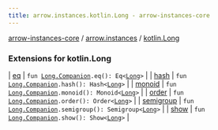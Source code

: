 ```yaml
---
title: arrow.instances.kotlin.Long - arrow-instances-core
---
```


[arrow-instances-core](../../index.html) / [arrow.instances](../index.html) / [kotlin.Long](./index.html)

### Extensions for kotlin.Long

| [eq](eq.html) | `fun `[`Long.Companion`](https://kotlinlang.org/api/latest/jvm/stdlib/kotlin/-long/-companion/index.html)`.eq(): Eq<`[`Long`](https://kotlinlang.org/api/latest/jvm/stdlib/kotlin/-long/index.html)`>` |
| [hash](hash.html) | `fun `[`Long.Companion`](https://kotlinlang.org/api/latest/jvm/stdlib/kotlin/-long/-companion/index.html)`.hash(): Hash<`[`Long`](https://kotlinlang.org/api/latest/jvm/stdlib/kotlin/-long/index.html)`>` |
| [monoid](monoid.html) | `fun `[`Long.Companion`](https://kotlinlang.org/api/latest/jvm/stdlib/kotlin/-long/-companion/index.html)`.monoid(): Monoid<`[`Long`](https://kotlinlang.org/api/latest/jvm/stdlib/kotlin/-long/index.html)`>` |
| [order](order.html) | `fun `[`Long.Companion`](https://kotlinlang.org/api/latest/jvm/stdlib/kotlin/-long/-companion/index.html)`.order(): Order<`[`Long`](https://kotlinlang.org/api/latest/jvm/stdlib/kotlin/-long/index.html)`>` |
| [semigroup](semigroup.html) | `fun `[`Long.Companion`](https://kotlinlang.org/api/latest/jvm/stdlib/kotlin/-long/-companion/index.html)`.semigroup(): Semigroup<`[`Long`](https://kotlinlang.org/api/latest/jvm/stdlib/kotlin/-long/index.html)`>` |
| [show](show.html) | `fun `[`Long.Companion`](https://kotlinlang.org/api/latest/jvm/stdlib/kotlin/-long/-companion/index.html)`.show(): Show<`[`Long`](https://kotlinlang.org/api/latest/jvm/stdlib/kotlin/-long/index.html)`>` |

